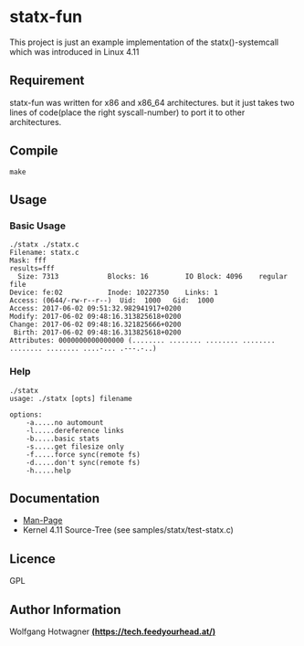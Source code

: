 # statx-fun

This project is just an example implementation of the statx()-systemcall which was introduced in Linux 4.11

## Requirement

statx-fun was written for x86 and x86_64 architectures. but it just takes two lines of code(place the right syscall-number) to port it to other architectures.

## Compile

```
make
```

## Usage

### Basic Usage

```
./statx ./statx.c
Filename: statx.c
Mask: fff
results=fff
  Size: 7313            Blocks: 16         IO Block: 4096    regular file
Device: fe:02           Inode: 10227350    Links: 1    
Access: (0644/-rw-r--r--)  Uid:  1000   Gid:  1000
Access: 2017-06-02 09:51:32.982941917+0200
Modify: 2017-06-02 09:48:16.313825618+0200
Change: 2017-06-02 09:48:16.321825666+0200
 Birth: 2017-06-02 09:48:16.313825618+0200
Attributes: 0000000000000000 (........ ........ ........ ........ ........ ........ ....-... .---.-..)

```
### Help

```
./statx
usage: ./statx [opts] filename

options:
	-a.....no automount
	-l.....dereference links
	-b.....basic stats
	-s.....get filesize only
	-f.....force sync(remote fs)
	-d.....don't sync(remote fs)
	-h.....help
```
## Documentation
   * [Man-Page](https://www.mankier.com/2/statx)
   * Kernel 4.11 Source-Tree (see samples/statx/test-statx.c)

## Licence

GPL

## Author Information

Wolfgang Hotwagner [**(https://tech.feedyourhead.at/)**](https://tech.feedyourhead.at)
